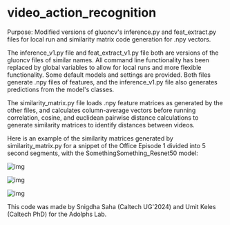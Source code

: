 # video_action_recognition
Purpose: Modified versions of gluoncv's inference.py and feat_extract.py files for local run and similarity matrix code generation for .npy vectors.

The inference_v1.py file and feat_extract_v1.py file both are versions of the gluoncv files of similar names. All command line functionality has been replaced by global variables to allow for local runs and more flexible functionality. Some default models and settings are provided. Both files generate .npy files of features, and the inference_v1.py file also generates predictions from the model's classes.

The similarity_matrix.py file loads .npy feature matrices as generated by the other files, and calculates column-average vectors before running correlation, cosine, and euclidean pairwise distance calculations to generate similarity matrices to identify distances between videos.

Here is an example of the similarity matrices generated by similarity_matrix.py for a snippet of the Office Episode 1 divided into 5 second segments, with the SomethingSomething_Resnet50 model:

![img](https://lh6.googleusercontent.com/DzqqfFkIRtiufPTlz7O9y6FJ-G8zjaoSXSAgo8gjseYBa_at3zF7Rvm9A5_oAEjZsO79w3Q2MWdx0fnbG1uUPPYzCIQ2Fs8xLpzDhUVLkAQlVk4G3iSM91Mv_KO4N6WwMT9Uc88H)

![img](https://lh5.googleusercontent.com/bEpxhI9vUG805nmvU7HrsK1oaDPq960z2nK1M6qHV9vXG8EcIQaG0_YtU5d7iPyZgQ1YcdH63pT2Nm2mhmkei1BGJDudcY88VH3P-c-nASLbr07PBzPrcaxL2zqCW6Q7UXsJQvMd)

![img](https://lh4.googleusercontent.com/uFJlu70qE40YxFB3RQnkrtnukamVGjCv0YxfInju-AQiDFDxZeLFx4fB3Ti9vHjYynZZhuPAFiB84TAuMxkdZWBrkRznWpjinP0vx-io8Cy7arl6910AILo6AoNJq4RLIxvQyoLV)

This code was made by Snigdha Saha (Caltech UG'2024) and Umit Keles (Caltech PhD) for the Adolphs Lab.

